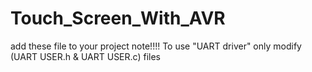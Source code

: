 # Touch_Screen_With_AVR
add these file to your project 
note!!!!
To use "UART driver" only modify (UART USER.h & UART USER.c) files 
